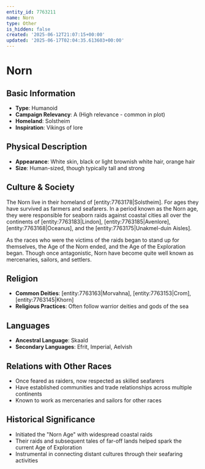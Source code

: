 ```yaml
---
entity_id: 7763211
name: Norn
type: Other
is_hidden: false
created: '2025-06-12T21:07:15+00:00'
updated: '2025-06-17T02:04:35.613603+00:00'
---
```


# Norn

## Basic Information

- **Type**: Humanoid
- **Campaign Relevancy**: A (High relevance - common in plot)
- **Homeland**: Solstheim
- **Inspiration**: Vikings of lore

## Physical Description

- **Appearance**: White skin, black or light brownish white hair, orange hair
- **Size**: Human-sized, though typically tall and strong

## Culture & Society

The Norn live in their homeland of [entity:7763178|Solstheim]. For ages they have survived as farmers and seafarers. In a period known as the Norn age, they were responsible for seaborn raids against coastal cities all over the continents of [entity:7763183|Lindon], [entity:7763185|Avenlore], [entity:7763168|Oceanus], and the [entity:7763175|Unakmel-duin Aisles].

As the races who were the victims of the raids began to stand up for themselves, the Age of the Norn ended, and the Age of the Exploration began. Though once antagonistic, Norn have become quite well known as mercenaries, sailors, and settlers.

## Religion

- **Common Deities**: [entity:7763163|Morvahna], [entity:7763153|Crom], [entity:7763145|Khorn]
- **Religious Practices**: Often follow warrior deities and gods of the sea

## Languages

- **Ancestral Language**: Skaald
- **Secondary Languages**: Efrit, Imperial, Aelvish

## Relations with Other Races

- Once feared as raiders, now respected as skilled seafarers
- Have established communities and trade relationships across multiple continents
- Known to work as mercenaries and sailors for other races

## Historical Significance

- Initiated the "Norn Age" with widespread coastal raids
- Their raids and subsequent tales of far-off lands helped spark the current Age of Exploration
- Instrumental in connecting distant cultures through their seafaring activities